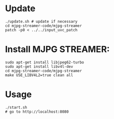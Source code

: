 # Update 

    ./update.sh # update if necessary 
    cd mjpg-streamer-code/mjpg-streamer
    patch -p0 < ../../input_uvc_patch
    

# Install MJPG STREAMER: 

    sudo apt-get install libjpeg62-turbo
    sudo apt-get install libv4l-dev    
    cd mjpg-streamer-code/mjpg-streamer
    make USE_LIBV4L2=true clean all

# Usage 

    ./start.sh
    # go to http://localhost:8080
